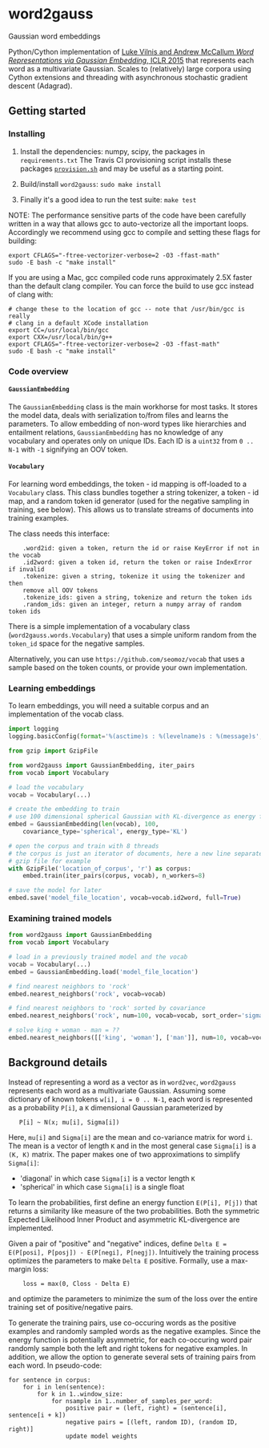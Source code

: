 # word2gauss
Gaussian word embeddings

Python/Cython implementation of [Luke Vilnis and Andrew McCallum
<i>Word Representations via Gaussian Embedding</i>, ICLR 2015](http://arxiv.org/abs/1412.6623)
that represents each word as a multivariate Gaussian.
Scales to (relatively) large corpora using Cython extensions and threading
with asynchronous stochastic gradient descent (Adagrad).

## Getting started

### Installing
1.  Install the dependencies: numpy, scipy, the packages in `requirements.txt`
The Travis CI provisioning
script installs these packages [`provision.sh`](provision.sh) and may be useful
as a starting point.

2.  Build/install `word2gauss`: `sudo make install`

3.  Finally it's a good idea to run the test suite: `make test` 

NOTE: The performance sensitive parts of the code have been carefully
written in a way that allows gcc to auto-vectorize all the important loops.
Accordingly we recommend using gcc to compile and setting these
flags for building:
```
export CFLAGS="-ftree-vectorizer-verbose=2 -O3 -ffast-math"
sudo -E bash -c "make install"
```

If you are using a Mac, gcc compiled code runs approximately 2.5X faster than
the default clang compiler.  You can force the build to use gcc instead
of clang with:
```
# change these to the location of gcc -- note that /usr/bin/gcc is really
# clang in a default XCode installation
export CC=/usr/local/bin/gcc
export CXX=/usr/local/bin/g++
export CFLAGS="-ftree-vectorizer-verbose=2 -O3 -ffast-math"
sudo -E bash -c "make install"
```


### Code overview

#### `GaussianEmbedding`

The `GaussianEmbedding` class is the main workhorse for most tasks.  It
stores the model data, deals with serialization to/from files and
learns the parameters.  To allow embedding of non-word types like
hierarchies and entailment relations, `GaussianEmbedding` has
no knowledge of any vocabulary and operates only on
unique IDs.  Each ID is a `uint32` from `0 .. N-1` with `-1` signifying
an OOV token.

#### `Vocabulary`

For learning word embeddings, the token - id mapping is off-loaded to
a `Vocabulary` class.  This class bundles together a string tokenizer,
a token - id map, and a random token id generator (used for the negative
sampling in training, see below).  This allows us to
translate streams of documents into training examples.

The class needs this interface:
```
    .word2id: given a token, return the id or raise KeyError if not in the vocab
    .id2word: given a token id, return the token or raise IndexError if invalid
    .tokenize: given a string, tokenize it using the tokenizer and then
    remove all OOV tokens
    .tokenize_ids: given a string, tokenize and return the token ids
    .random_ids: given an integer, return a numpy array of random token ids
```
There is a simple implementation of a vocabulary class
 (`word2gauss.words.Vocabulary`) that uses a simple uniform random from
the `token_id` space for the negative samples.

Alternatively, you can use `https://github.com/seomoz/vocab` that uses
a sample based on the token counts, or provide your own implementation.

### Learning embeddings

To learn embeddings, you will need a suitable corpus and an implementation
of the vocab class.

```python
import logging
logging.basicConfig(format='%(asctime)s : %(levelname)s : %(message)s', level=logging.INFO)

from gzip import GzipFile

from word2gauss import GaussianEmbedding, iter_pairs
from vocab import Vocabulary

# load the vocabulary
vocab = Vocabulary(...)

# create the embedding to train
# use 100 dimensional spherical Gaussian with KL-divergence as energy function
embed = GaussianEmbedding(len(vocab), 100,
    covariance_type='spherical', energy_type='KL')

# open the corpus and train with 8 threads
# the corpus is just an iterator of documents, here a new line separated
# gzip file for example
with GzipFile('location_of_corpus', 'r') as corpus:
    embed.train(iter_pairs(corpus, vocab), n_workers=8)

# save the model for later
embed.save('model_file_location', vocab=vocab.id2word, full=True)
```

### Examining trained models
```python
from word2gauss import GaussianEmbedding
from vocab import Vocabulary

# load in a previously trained model and the vocab
vocab = Vocabulary(...)
embed = GaussianEmbedding.load('model_file_location')

# find nearest neighbors to 'rock'
embed.nearest_neighbors('rock', vocab=vocab)

# find nearest neighbors to 'rock' sorted by covariance
embed.nearest_neighbors('rock', num=100, vocab=vocab, sort_order='sigma')

# solve king + woman - man = ??
embed.nearest_neighbors([['king', 'woman'], ['man']], num=10, vocab=vocab)
```


## Background details
Instead of representing a word as a vector as in `word2vec`, `word2gauss`
represents each word as a multivariate Gaussian.  Assuming some dictionary
of known tokens `w[i], i = 0 .. N-1`, each word is represented as
a probability `P[i]`, a `K` dimensional Gaussian parameterized by
```
   P[i] ~ N(x; mu[i], Sigma[i])
```
Here, `mu[i]` and `Sigma[i]` are the mean and co-variance matrix
for word `i`.  The mean is a vector of length `K` and in the most general
case `Sigma[i]` is a `(K, K)` matrix.  The paper makes one of two
approximations to simplify `Sigma[i]`:

* 'diagonal' in which case `Sigma[i]` is a vector length `K`
* 'spherical' in which case `Sigma[i]` is a single float

To learn the probabilities, first define an energy function
`E(P[i], P[j])` that returns a similarity like measure of the two
probabilities.  Both the symmetric Expected Likelihood Inner Product
and asymmetric KL-divergence are implemented.

Given a pair of "positive" and "negative" indices,
define `Delta E = E(P[posi], P[posj]) - E(P[negi], P[negj])`.
Intuitively the training process optimizes the parameters
to make `Delta E` positive.  Formally, use a max-margin loss:
```
    loss = max(0, Closs - Delta E)
```
and optimize the parameters to minimize the sum of the loss over
the entire training set of positive/negative pairs.

To generate the training pairs, use co-occuring words as the positive
examples and randomly sampled words as the negative examples.
Since the energy function is potentially asymmetric, for each co-occuring
word pair randomly sample both the left and right tokens for negative
examples.  In addition, we allow the option to generate several
sets of training pairs from each word.
In pseudo-code:
```
for sentence in corpus:
    for i in len(sentence):
        for k in 1..window_size:
            for nsample in 1..number_of_samples_per_word:
                positive pair = (left, right) = (sentence[i], sentence[i + k])
                negative pairs = [(left, random ID), (random ID, right)]
                update model weights
```

